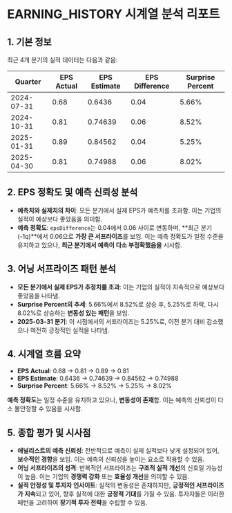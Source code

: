 # EARNING_HISTORY 시계열 분석 리포트

## 1. 기본 정보

최근 4개 분기의 실적 데이터는 다음과 같음:

| Quarter     | EPS Actual | EPS Estimate | EPS Difference | Surprise Percent |
|-------------|------------|--------------|----------------|------------------|
| 2024-07-31  | 0.68       | 0.6436       | 0.04           | 5.66%            |
| 2024-10-31  | 0.81       | 0.74639      | 0.06           | 8.52%            |
| 2025-01-31  | 0.89       | 0.84562      | 0.04           | 5.25%            |
| 2025-04-30  | 0.81       | 0.74988      | 0.06           | 8.02%            |

## 2. EPS 정확도 및 예측 신뢰성 분석

- **예측치와 실제치의 차이**: 모든 분기에서 실제 EPS가 예측치를 초과함. 이는 기업의 실적이 예상보다 좋았음을 의미함.
- **예측 정확도**: `epsDifference`는 0.04에서 0.06 사이로 변동하며, **최근 분기(-1q)**에서 0.06으로 **가장 큰 서프라이즈**를 보임. 이는 예측 정확도가 일정 수준을 유지하고 있으나, **최근 분기에서 예측이 다소 부정확했음을** 시사함.

## 3. 어닝 서프라이즈 패턴 분석

- **모든 분기에서 실제 EPS가 추정치를 초과**: 이는 기업의 실적이 지속적으로 예상보다 좋았음을 나타냄.
- **Surprise Percent의 추세**: 5.66%에서 8.52%로 상승 후, 5.25%로 하락, 다시 8.02%로 상승하는 **변동성 있는 패턴**을 보임.
- **2025-03-31 분기**: 이 시점에서의 서프라이즈는 5.25%로, 이전 분기 대비 감소했으나 여전히 긍정적인 실적을 나타냄.

## 4. 시계열 흐름 요약

- **EPS Actual**: 0.68 → 0.81 → 0.89 → 0.81
- **EPS Estimate**: 0.6436 → 0.74639 → 0.84562 → 0.74988
- **Surprise Percent**: 5.66% → 8.52% → 5.25% → 8.02%

**예측 정확도**는 일정 수준을 유지하고 있으나, **변동성이 존재**함. 이는 예측의 신뢰성이 다소 불안정할 수 있음을 시사함.

## 5. 종합 평가 및 시사점

- **애널리스트의 예측 신뢰성**: 전반적으로 예측이 실제 실적보다 낮게 설정되어 있어, **보수적인 경향**을 보임. 이는 예측의 신뢰성을 높이는 요소로 작용할 수 있음.
- **어닝 서프라이즈의 성격**: 반복적인 서프라이즈는 **구조적 실적 개선**의 신호일 가능성이 높음. 이는 기업의 **경쟁력 강화** 또는 **효율성 개선**을 의미할 수 있음.
- **실적 안정성 및 투자자 인사이트**: 실적의 변동성은 존재하지만, **긍정적인 서프라이즈가 지속**되고 있어, 향후 실적에 대한 **긍정적 기대**를 가질 수 있음. 투자자들은 이러한 패턴을 고려하여 **장기적 투자 전략**을 수립할 수 있음.